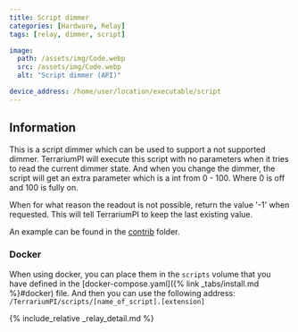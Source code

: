 ```yaml
---
title: Script dimmer
categories: [Hardware, Relay]
tags: [relay, dimmer, script]

image:
  path: /assets/img/Code.webp
  src: /assets/img/Code.webp
  alt: "Script dimmer (API)"

device_address: /home/user/location/executable/script
---
```


## Information
This is a script dimmer which can be used to support a not supported dimmer. TerrariumPI will execute this script with no parameters when it tries to read the current dimmer state. And when you change the dimmer, the script will get an extra parameter which is a int from 0 - 100. Where 0 is off and 100 is fully on.

When for what reason the readout is not possible, return the value '-1' when requested. This will tell TerrariumPI to keep the last existing value.

An example can be found in the [contrib](https://github.com/theyosh/TerrariumPI/blob/4.x.y.z/contrib/external_switch.py) folder.

### Docker
When using docker, you can place them in the `scripts` volume that you have defined in the [docker-compose.yaml]({% link _tabs/install.md %}#docker) file. And then you can use the following address: `/TerrariumPI/scripts/[name_of_script].[extension]`

{% include_relative _relay_detail.md %}